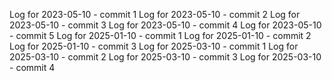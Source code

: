 Log for 2023-05-10 - commit 1
Log for 2023-05-10 - commit 2
Log for 2023-05-10 - commit 3
Log for 2023-05-10 - commit 4
Log for 2023-05-10 - commit 5
Log for 2025-01-10 - commit 1
Log for 2025-01-10 - commit 2
Log for 2025-01-10 - commit 3
Log for 2025-03-10 - commit 1
Log for 2025-03-10 - commit 2
Log for 2025-03-10 - commit 3
Log for 2025-03-10 - commit 4
